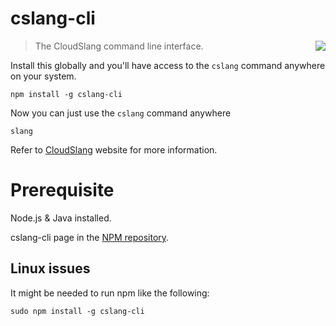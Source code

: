 # cslang-cli

<img align="right" src="http://www.openscore.io/images/logos/score_logo_50x50.b6824b20.png">

> The CloudSlang command line interface.

Install this globally and you'll have access to the `cslang` command anywhere on your system.

```shell
npm install -g cslang-cli
```

Now you can just use the `cslang` command anywhere

```shell
slang
```

Refer to [CloudSlang](http://cloudslang.io) website for more information.

# Prerequisite
Node.js & Java installed.

cslang-cli page in the [NPM repository](https://www.npmjs.com/package/cslang-cli).

## Linux issues
It might be needed to run npm like the following:

```shell
sudo npm install -g cslang-cli
```
